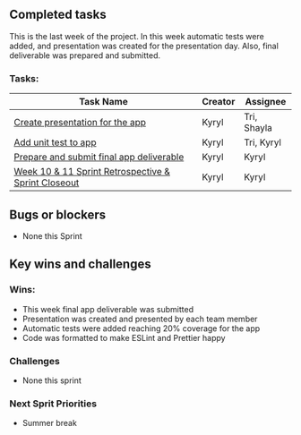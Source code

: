 ## Completed tasks

This is the last week of the project. In this week automatic tests were added, and presentation was created for the presentation day. Also, final deliverable was prepared and submitted.
### Tasks:
| Task Name                                                                                                         | Creator | Assignee   |
| ----------------------------------------------------------------------------------------------------------------- | ------- | ---------- |
| [Create presentation for the app](https://github.com/karilaa-dev/dev272-finalProject/issues/50)                   | Kyryl   | Tri, Shayla |
| [Add unit test to app](https://github.com/karilaa-dev/dev272-finalProject/issues/35)                              | Kyryl   | Tri, Kyryl      |
| [Prepare and submit final app deliverable](https://github.com/karilaa-dev/dev272-finalProject/issues/54)          | Kyryl   | Kyryl      |
| [Week 10 & 11 Sprint Retrospective & Sprint Closeout](https://github.com/karilaa-dev/dev272-finalProject/pull/55) | Kyryl   | Kyryl      |
## Bugs or blockers
- None this Sprint
## Key wins and challenges
### Wins:
- This week final app deliverable was submitted
- Presentation was created and presented by each team member
- Automatic tests were added reaching 20% coverage for the app
- Code was formatted to make ESLint and Prettier happy
### Challenges
- None this sprint
### Next Sprit Priorities
- Summer break